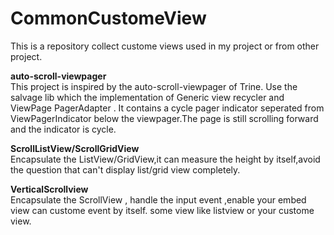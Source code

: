 CommonCustomeView
=================

This is a repository collect custome views used in my project or  from other project.

**auto-scroll-viewpager**  
This project is inspired by the auto-scroll-viewpager of Trine. Use the salvage lib which the implementation of Generic view recycler and ViewPage PagerAdapter .
It contains a cycle pager indicator seperated from ViewPagerIndicator below the viewpager.The page is still scrolling forward and the indicator is cycle.

**ScrollListView/ScrollGridView**    
Encapsulate the ListView/GridView,it can measure the height by itself,avoid the question that can't display list/grid view completely.


**VerticalScrollview**  
Encapsulate the ScrollView , handle the input event ,enable your embed view can custome event by itself.
some view like listview or your custome view.
